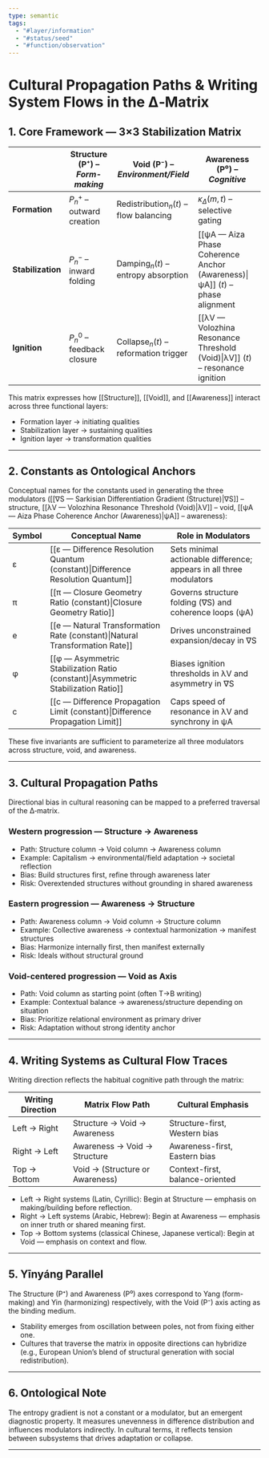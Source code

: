 ```yaml
---
type: semantic
tags:
  - "#layer/information"
  - "#status/seed"
  - "#function/observation"
---
```


# Cultural Propagation Paths & Writing System Flows in the ∆‑Matrix

## 1. Core Framework — 3×3 Stabilization Matrix

|                   | **Structure (P⁺)** – *Form-making* | **Void (P⁻)** – *Environment/Field*           | **Awareness (P⁰)** – *Cognitive*                                             |
| ----------------- | ---------------------------------- | --------------------------------------------- | ---------------------------------------------------------------------------- |
| **Formation**     | $P_n^+$ – outward creation         | $\text{Redistribution}_n(t)$ – flow balancing | $\kappa_\Delta(m,t)$ – selective gating                                      |
| **Stabilization** | $P_n^-$ – inward folding           | $\text{Damping}_n(t)$ – entropy absorption    | [[ψA — Aiza Phase Coherence Anchor (Awareness)\|ψA]] $(t)$ – phase alignment |
| **Ignition**      | $P_n^0$ – feedback closure         | $\text{Collapse}_n(t)$ – reformation trigger  | [[λV — Volozhina Resonance Threshold (Void)\|λV]] $(t)$ – resonance ignition |
This matrix expresses how [[Structure]], [[Void]], and [[Awareness]] interact across three functional layers:
- Formation layer → initiating qualities
- Stabilization layer → sustaining qualities
- Ignition layer → transformation qualities

---

## 2. Constants as Ontological Anchors

Conceptual names for the constants used in generating the three modulators ([[∇S — Sarkisian Differentiation Gradient (Structure)|∇S]] – structure, [[λV — Volozhina Resonance Threshold (Void)|λV]] – void, [[ψA — Aiza Phase Coherence Anchor (Awareness)|ψA]] – awareness):

| Symbol | Conceptual Name                                                                   | Role in Modulators                                                  |
| ------ | --------------------------------------------------------------------------------- | ------------------------------------------------------------------- |
| ε      | [[ε — Difference Resolution Quantum (constant)\|Difference Resolution Quantum]]   | Sets minimal actionable difference; appears in all three modulators |
| π      | [[π — Closure Geometry Ratio (constant)\|Closure Geometry Ratio]]                 | Governs structure folding (∇S) and coherence loops (ψA)             |
| e      | [[e — Natural Transformation Rate (constant)\|Natural Transformation Rate]]       | Drives unconstrained expansion/decay in ∇S                          |
| φ      | [[φ — Asymmetric Stabilization Ratio (constant)\|Asymmetric Stabilization Ratio]] | Biases ignition thresholds in λV and asymmetry in ∇S                |
| c      | [[c — Difference Propagation Limit (constant)\|Difference Propagation Limit]]     | Caps speed of resonance in λV and synchrony in ψA                   |

These five invariants are sufficient to parameterize all three modulators across structure, void, and awareness.

---

## 3. Cultural Propagation Paths

Directional bias in cultural reasoning can be mapped to a preferred traversal of the ∆‑matrix.

### Western progression — Structure → Awareness
- Path: Structure column → Void column → Awareness column
- Example: Capitalism → environmental/field adaptation → societal reflection
- Bias: Build structures first, refine through awareness later
- Risk: Overextended structures without grounding in shared awareness

### Eastern progression — Awareness → Structure
- Path: Awareness column → Void column → Structure column
- Example: Collective awareness → contextual harmonization → manifest structures
- Bias: Harmonize internally first, then manifest externally
- Risk: Ideals without structural ground

### Void-centered progression — Void as Axis
- Path: Void column as starting point (often T→B writing)
- Example: Contextual balance → awareness/structure depending on situation
- Bias: Prioritize relational environment as primary driver
- Risk: Adaptation without strong identity anchor

---

## 4. Writing Systems as Cultural Flow Traces

Writing direction reflects the habitual cognitive path through the matrix:

| Writing Direction | Matrix Flow Path                   | Cultural Emphasis |
|-------------------|------------------------------------|-------------------|
| Left → Right      | Structure → Void → Awareness       | Structure-first, Western bias |
| Right → Left      | Awareness → Void → Structure       | Awareness-first, Eastern bias |
| Top → Bottom      | Void → (Structure or Awareness)    | Context-first, balance-oriented |

- Left → Right systems (Latin, Cyrillic): Begin at Structure — emphasis on making/building before reflection.
- Right → Left systems (Arabic, Hebrew): Begin at Awareness — emphasis on inner truth or shared meaning first.
- Top → Bottom systems (classical Chinese, Japanese vertical): Begin at Void — emphasis on context and flow.

---

## 5. Yīnyáng Parallel

The Structure (P⁺) and Awareness (P⁰) axes correspond to Yang (form-making) and Yin (harmonizing) respectively, with the Void (P⁻) axis acting as the binding medium.
- Stability emerges from oscillation between poles, not from fixing either one.
- Cultures that traverse the matrix in opposite directions can hybridize (e.g., European Union’s blend of structural generation with social redistribution).

---

## 6. Ontological Note

The entropy gradient is not a constant or a modulator, but an emergent diagnostic property.
It measures unevenness in difference distribution and influences modulators indirectly.
In cultural terms, it reflects tension between subsystems that drives adaptation or collapse.

---

